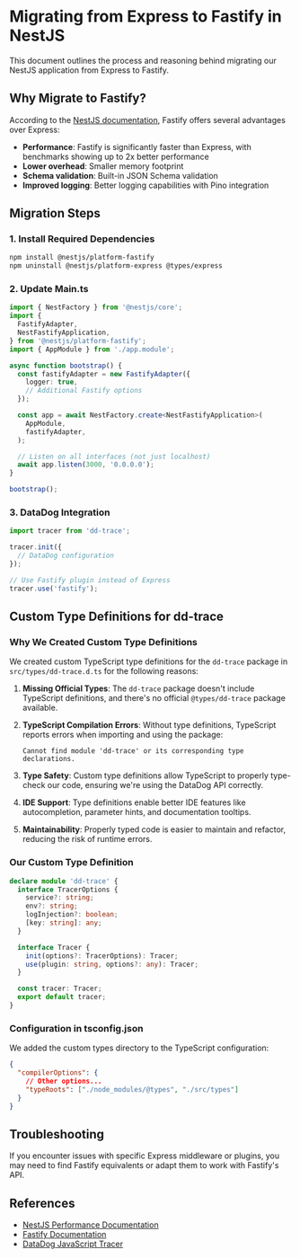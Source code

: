# Migrating from Express to Fastify in NestJS

This document outlines the process and reasoning behind migrating our NestJS application from Express to Fastify.

## Why Migrate to Fastify?

According to the [NestJS documentation](https://docs.nestjs.com/techniques/performance), Fastify offers several advantages over Express:

- **Performance**: Fastify is significantly faster than Express, with benchmarks showing up to 2x better performance
- **Lower overhead**: Smaller memory footprint
- **Schema validation**: Built-in JSON Schema validation
- **Improved logging**: Better logging capabilities with Pino integration

## Migration Steps

### 1. Install Required Dependencies

```bash
npm install @nestjs/platform-fastify
npm uninstall @nestjs/platform-express @types/express
```

### 2. Update Main.ts

```typescript
import { NestFactory } from '@nestjs/core';
import {
  FastifyAdapter,
  NestFastifyApplication,
} from '@nestjs/platform-fastify';
import { AppModule } from './app.module';

async function bootstrap() {
  const fastifyAdapter = new FastifyAdapter({
    logger: true,
    // Additional Fastify options
  });

  const app = await NestFactory.create<NestFastifyApplication>(
    AppModule,
    fastifyAdapter,
  );

  // Listen on all interfaces (not just localhost)
  await app.listen(3000, '0.0.0.0');
}

bootstrap();
```

### 3. DataDog Integration

```typescript
import tracer from 'dd-trace';

tracer.init({
  // DataDog configuration
});

// Use Fastify plugin instead of Express
tracer.use('fastify');
```

## Custom Type Definitions for dd-trace

### Why We Created Custom Type Definitions

We created custom TypeScript type definitions for the `dd-trace` package in `src/types/dd-trace.d.ts` for the following reasons:

1. **Missing Official Types**: The `dd-trace` package doesn't include TypeScript definitions, and there's no official `@types/dd-trace` package available.

2. **TypeScript Compilation Errors**: Without type definitions, TypeScript reports errors when importing and using the package:
   ```
   Cannot find module 'dd-trace' or its corresponding type declarations.
   ```

3. **Type Safety**: Custom type definitions allow TypeScript to properly type-check our code, ensuring we're using the DataDog API correctly.

4. **IDE Support**: Type definitions enable better IDE features like autocompletion, parameter hints, and documentation tooltips.

5. **Maintainability**: Properly typed code is easier to maintain and refactor, reducing the risk of runtime errors.

### Our Custom Type Definition

```typescript
declare module 'dd-trace' {
  interface TracerOptions {
    service?: string;
    env?: string;
    logInjection?: boolean;
    [key: string]: any;
  }

  interface Tracer {
    init(options?: TracerOptions): Tracer;
    use(plugin: string, options?: any): Tracer;
  }

  const tracer: Tracer;
  export default tracer;
}
```

### Configuration in tsconfig.json

We added the custom types directory to the TypeScript configuration:

```json
{
  "compilerOptions": {
    // Other options...
    "typeRoots": ["./node_modules/@types", "./src/types"]
  }
}
```

## Troubleshooting

If you encounter issues with specific Express middleware or plugins, you may need to find Fastify equivalents or adapt them to work with Fastify's API.

## References

- [NestJS Performance Documentation](https://docs.nestjs.com/techniques/performance)
- [Fastify Documentation](https://www.fastify.io/docs/latest/)
- [DataDog JavaScript Tracer](https://docs.datadoghq.com/tracing/trace_collection/dd_libraries/nodejs/) 